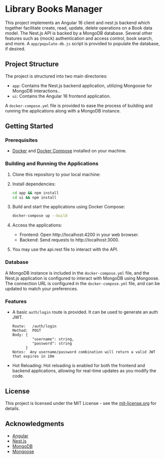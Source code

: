 # Library Books Manager

This project implements an Angular 16 client and nest js backend which together facilitate create, read, update, delete operations on a Book data model. The Nest.js API is backed by a MongoDB database. Several other features such as (mock) authentication and access control, book search, and more. A `app/populate-db.js` script is provided to populate the database, if desired.

## Project Structure

The project is structured into two main directories:

- `app`: Contains the Nest.js backend application, utilizing Mongoose for MongoDB interactions..
- `ui`: Contains the Angular 16 frontend application.

A `docker-compose.yml` file is provided to ease the process of building and running the applications along with a MongoDB instance.

## Getting Started

### Prerequisites

- [Docker](https://www.docker.com/get-started) and [Docker Compose](https://docs.docker.com/compose/install/) installed on your machine.

### Building and Running the Applications

1. Clone this repository to your local machine:
2. Install dependencies:
   ```bash
   cd app && npm install
   cd ui && npm install
   ```   

3. Build and start the applications using Docker Compose:
   ```bash
   docker-compose up --build
   ```

4. Access the applications:
    - Frontend: Open http://localhost:4200 in your web browser.
    - Backend: Send requests to http://localhost:3000.

5. You may use the api.rest file to interact with the API. 

### Database
A MongoDB instance is included in the `docker-compose.yml` file, and the Nest.js application is configured to interact with MongoDB using Mongoose. The connection URL is configured in the `docker-compose.yml` file, and can be updated to match your preferences.

### Features
- A basic `auth/login` route is provided.  It can be used to generate an auth JWT.
   ```
   Route:   /auth/login
   Method:  POST
   Body: {
            "username": string,
            "password": string
         }
   Notes:  Any username/password combination will return a valid JWT that expires in 10m
   ```
- Hot Reloading: Hot reloading is enabled for both the frontend and backend applications, allowing for real-time updates as you modify the code.

## License
This project is licensed under the MIT License - see the [mit-license.org](https://mit-license.org/)  for details.

## Acknowledgments
- [Angular](https://angular.io/)
- [Nest.js](https://nestjs.com/)
- [MongoDB](https://www.mongodb.com/)
- [Mongoose](https://mongoosejs.com/)